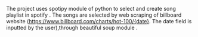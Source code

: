 The project uses spotipy module of python to select and create song playlist in spotify .
The songs are selected by web scraping of billboard website (https://www.billboard.com/charts/hot-100/{date}. The date field is inputted by the user),through beautiful soup module .
